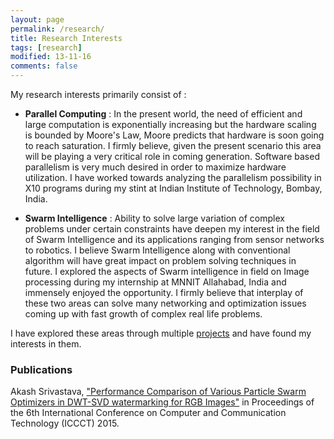```yaml
---
layout: page
permalink: /research/
title: Research Interests
tags: [research]
modified: 13-11-16
comments: false
---
```

My research interests primarily consist of : 

* **Parallel Computing** :
In the present world, the need of efficient and large computation is exponentially increasing but the hardware scaling is bounded by Moore's Law, Moore predicts that hardware is soon going to reach saturation. I firmly believe, given the present scenario this area will be playing a very critical role in coming generation. Software based parallelism is very much desired in order to maximize hardware utilization. I have worked towards analyzing the parallelism possibility in X10 programs during my stint at Indian Institute of Technology, Bombay, India.

* **Swarm Intelligence** :
Ability to solve large variation of complex problems under certain constraints have deepen my interest in the field of Swarm Intelligence and its applications ranging from sensor networks to robotics. I believe Swarm Intelligence along with conventional algorithm will have great impact on problem solving techniques in future. I explored the aspects of Swarm intelligence in field on Image processing during my internship at MNNIT Allahabad, India and immensely enjoyed the opportunity.
I firmly believe that interplay of these two areas can solve many networking and optimization issues coming up with fast growth of complex real life problems.

I have explored these areas through multiple <a href="https://akash1684.github.io//projects/">projects</a> and have found my interests in them.

### Publications
Akash Srivastava, <a href="http://dl.acm.org/citation.cfm?id=2818651">"Performance Comparison of Various Particle Swarm Optimizers in DWT-SVD watermarking for RGB Images"</a> in Proceedings of the 6th International Conference on Computer and Communication Technology (ICCCT) 2015.
